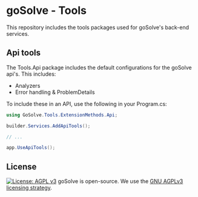 # goSolve - Tools
This repository includes the tools packages used for goSolve's back-end services.

## Api tools
The Tools.Api package includes the default configurations for the goSolve api's. This includes:
- Analyzers
- Error handling & ProblemDetails

To include these in an API, use the following in your Program.cs:
```csharp
using GoSolve.Tools.ExtensionMethods.Api;

builder.Services.AddApiTools();

// ...

app.UseApiTools();
```

## License
[![License: AGPL v3](https://img.shields.io/badge/License-AGPL_v3-blue.svg)](https://www.gnu.org/licenses/agpl-3.0)
goSolve is open-source. We use the [GNU AGPLv3 licensing strategy](LICENSE).
